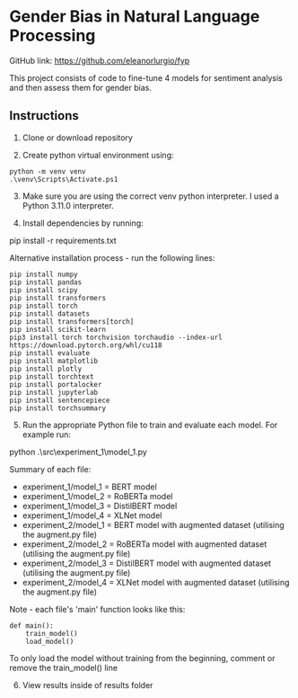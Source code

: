 # Gender Bias in Natural Language Processing

GitHub link: https://github.com/eleanorlurgio/fyp

This project consists of code to fine-tune 4 models for sentiment analysis and then assess them for gender bias.

## Instructions

1. Clone or download repository

2. Create python virtual environment using:

```
python -m venv venv
.\venv\Scripts\Activate.ps1
```
3. Make sure you are using the correct venv python interpreter. I used a Python 3.11.0 interpreter.

4. Install dependencies by running:

pip install -r requirements.txt

Alternative installation process - run the following lines:

```
pip install numpy
pip install pandas
pip install scipy
pip install transformers
pip install torch
pip install datasets
pip install transformers[torch]
pip install scikit-learn
pip3 install torch torchvision torchaudio --index-url https://download.pytorch.org/whl/cu118
pip install evaluate
pip install matplotlib
pip install plotly
pip install torchtext
pip install portalocker
pip install jupyterlab
pip install sentencepiece
pip install torchsummary
```

5. Run the appropriate Python file to train and evaluate each model. For example run:

python .\src\experiment_1\model_1.py 

Summary of each file:

* experiment_1/model_1 = BERT model
* experiment_1/model_2 = RoBERTa model
* experiment_1/model_3 = DistilBERT model
* experiment_1/model_4 = XLNet model
* experiment_2/model_1 = BERT model with augmented dataset (utilising the augment.py file)
* experiment_2/model_2 = RoBERTa model with augmented dataset (utilising the augment.py file)
* experiment_2/model_3 = DistilBERT model with augmented dataset (utilising the augment.py file)
* experiment_2/model_4 = XLNet model with augmented dataset (utilising the augment.py file)


Note - each file's 'main' function looks like this:

```
def main():
    train_model()
    load_model()
```

To only load the model without training from the beginning, comment or remove the train_model() line

6. View results inside of results folder